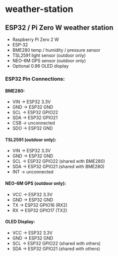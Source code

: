 # weather-station
## ESP32 / Pi Zero W weather station
- Raspberry Pi Zero 2 W
- ESP-32 
- BME280 temp / humidity / pressure sensor
- TSL2591 light sensor (outdoor only)
- NEO-6M GPS sensor (outdoor only)
- Optional 0.96 OLED display

### ESP32 Pin Connections:
#### BME280:
- VIN → ESP32 3.3V
- GND → ESP32 GND
- SCL → ESP32 GPIO22
- SDA → ESP32 GPIO21
- CSB → unconnected
- SDO → ESP32 GND

#### TSL2591 (outdoor only):
- VIN → ESP32 3.3V
- GND → ESP32 GND
- SCL → ESP32 GPIO22 (shared with BME280)
- SDA → ESP32 GPIO21 (shared with BME280)
- INT → unconnected

#### NEO-6M GPS (outdoor only):
- VCC → ESP32 3.3V
- GND → ESP32 GND
- TX → ESP32 GPIO16 (RX2)
- RX → ESP32 GPIO17 (TX2)

#### OLED Display:
- VCC → ESP32 3.3V
- GND → ESP32 GND
- SCL → ESP32 GPIO22 (shared with others)
- SDA → ESP32 GPIO21 (shared with others)
